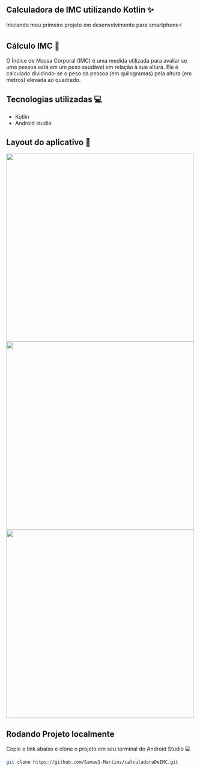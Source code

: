   ## Calculadora de IMC utilizando Kotlin ✨

 Iniciando meu primeiro projeto em desenvolvimento para smartphone⚡
 ##
 
 ## Cálculo IMC 🧮
 O Índice de Massa Corporal (IMC) é uma medida utilizada para avaliar se uma pessoa está em um peso saudável em relação à sua altura.
 Ele é calculado dividindo-se o peso da pessoa (em quilogramas) pela altura (em metros) elevada ao quadrado.
 
 ## Tecnologias utilizadas 💻
  - Kotlin
  - Android studio
  ##
  ## Layout do aplicativo 📱
  
 <img src="https://github.com/user-attachments/assets/ffef455b-a082-41d7-b50d-aa598440020c" height=500px>
 <img src="https://github.com/user-attachments/assets/d0aa6b14-49a8-4562-bddd-672c0cbc0093" height=500px>
 <img src="https://github.com/user-attachments/assets/1bae5278-910d-4ee4-a359-35defbd873cd" height=500px>

 ## Rodando Projeto localmente

Copie o link abaixo e clone o projeto em seu terminal do Android Studio 💻

```bash
git clone https://github.com/Samue1-Martins/calculadoraDeIMC.git
```
